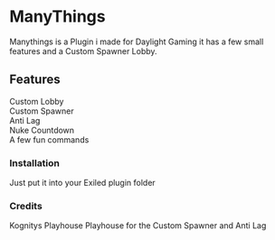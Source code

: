 # ManyThings

Manythings is a Plugin i made for Daylight Gaming it has a few small features and a Custom Spawner Lobby.


## Features
Custom Lobby<br />
Custom Spawner<br />
Anti Lag<br />
Nuke Countdown<br />
A few fun commands<br />

### Installation
Just put it into your Exiled plugin folder


### Credits
Kognitys Playhouse Playhouse for the Custom Spawner and Anti Lag
 

